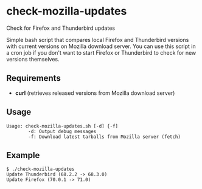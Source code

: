 # check-mozilla-updates
Check for Firefox and Thunderbird updates

Simple bash script that compares local Firefox and Thunderbird versions with current versions on Mozilla download server.
You can use this script in a cron job if you don't want to start Firefox or Thunderbird to check for new versions themselves.

## Requirements
- **curl** (retrieves released versions from Mozilla download server)

## Usage
```
Usage: check-mozilla-updates.sh [-d] {-f]
        -d: Output debug messages
        -f: Download latest tarballs from Mozilla server (fetch)
```

## Example
```
$ ./check-mozilla-updates
Update Thunderbird (68.2.2 -> 68.3.0)
Update Firefox (70.0.1 -> 71.0)
```
